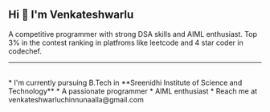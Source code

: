 ## Hi  👋 I'm Venkateshwarlu

<!--
**W-A-R-L-U/w-a-r-l-u** is a ✨ _special_ ✨ repository because its `README.md` (this file) appears on your GitHub profile.

Here are some ideas to get you started:

- 🔭 I’m currently working on ...
- 🌱 I’m currently learning ...
- 👯 I’m looking to collaborate on ...
- 🤔 I’m looking for help with ...
- 💬 Ask me about ...
- 📫 How to reach me: ...
- 😄 Pronouns: ...
- ⚡ Fun fact: ...
-->

A competitive programmer with strong DSA skills and AIML enthusiast. Top 3% in the contest ranking in platfroms like leetcode and 4 star coder in codechef. 

-----------------------------------------------------------------------------------------------------------------------------------
<br>
* I'm currently pursuing B.Tech in **Sreenidhi Institute of Science and Technology**
* A passionate programmer
* AIML enthusiast
* Reach me at venkateshwarluchinnunaalla@gmail.com
